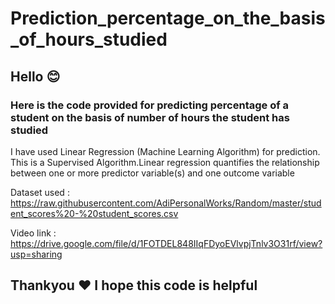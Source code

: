 # Prediction_percentage_on_the_basis_of_hours_studied

## Hello 😊
### Here is the code provided for predicting percentage of a student on the basis of number of hours the student has studied

I have used Linear Regression (Machine Learning Algorithm) for prediction. This is a Supervised Algorithm.Linear regression quantifies the relationship between one or more predictor variable(s) and one outcome variable

Dataset used : https://raw.githubusercontent.com/AdiPersonalWorks/Random/master/student_scores%20-%20student_scores.csv

Video link : https://drive.google.com/file/d/1FOTDEL848IIqFDyoEVlvpjTnlv3O31rf/view?usp=sharing

## Thankyou ❤ I hope this code is helpful
